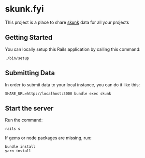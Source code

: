 # skunk.fyi

This project is a place to share [skunk](https://github.com/fastruby/skunk) data for all your projects

## Getting Started

You can locally setup this Rails application by calling this command:

```
./bin/setup
```

## Submitting Data

In order to submit data to your local instance, you can do it like this:

```
SHARE_URL=http://localhost:3000 bundle exec skunk
```

## Start the server

Run the command:

```
rails s
```

If gems or node packages are missing, run:

```
bundle install
yarn install
```
